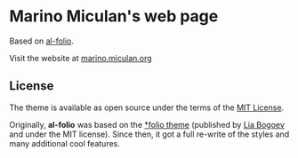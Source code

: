 # Marino Miculan's web page
Based on [al-folio](https://github.com/alshedivat/al-folio).

Visit the website at [marino.miculan.org](https://marino.miculan.org)

## License

The theme is available as open source under the terms of the [MIT License](https://github.com/alshedivat/al-folio/blob/master/LICENSE).

Originally, **al-folio** was based on the [\*folio theme](https://github.com/bogoli/-folio) (published by [Lia Bogoev](https://liabogoev.com) and under the MIT license).
Since then, it got a full re-write of the styles and many additional cool features.
